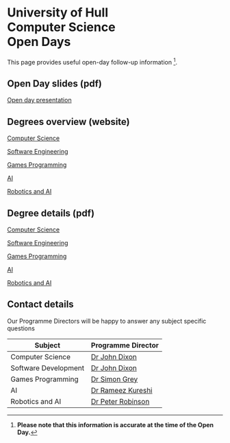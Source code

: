 
# University of Hull <br> Computer Science <br> Open Days

This page provides useful open-day follow-up information [^1].

## Open Day slides (pdf)

[Open day presentation](https://hullacuk-my.sharepoint.com/:b:/g/personal/w_j_viant_hull_ac_uk/EX0cqpBzBsRNjxH5qnFFkTABD66nnFNzAd-5NiMSIzRAww?e=HfVNeV)

## Degrees overview (website)

[Computer Science](https://www.hull.ac.uk/study/undergraduate/courses/computer-science-bsc-meng?option=standard-course&start=2026)

[Software Engineering](https://www.hull.ac.uk/study/undergraduate/courses/software-engineering-bsc-meng?option=standard-course&start=2026)

[Games Programming](https://www.hull.ac.uk/study/undergraduate/courses/computer-science-for-games-programming-bsc-meng?option=standard-course&start=2026)

[AI](https://www.hull.ac.uk/study/undergraduate/courses/computer-science-artificial-intelligence-bsc-meng?option=standard-course&start=2026)

[Robotics and AI](https://www.hull.ac.uk/study/undergraduate/courses/robotics-and-artificial-intelligence-bsc-meng?option=standard-course&start=2026)

## Degree details (pdf)

[Computer Science](https://hullacuk-my.sharepoint.com/:b:/g/personal/w_j_viant_hull_ac_uk/ETEanE733lVHkl5vd8a2M1wBmL2mjIpOqUZw88-ZgJ1xgg?e=dWQWYn)

[Software Engineering](https://hullacuk-my.sharepoint.com/:b:/g/personal/w_j_viant_hull_ac_uk/Eerw9g1WKwVIny2ikFM0cT0BlrBY6rsxh9GQQDSNR2P_uQ?e=JP0J93)

[Games Programming](https://hullacuk-my.sharepoint.com/:b:/g/personal/w_j_viant_hull_ac_uk/EYpUNgvWc0dNgkg8zc3aWLQBXtCAb8ky9WS6WZ0fHsPnAA?e=BAG4du)

[AI](https://hullacuk-my.sharepoint.com/:b:/g/personal/w_j_viant_hull_ac_uk/EbHSKOdkEn1EsQz83wZSzLMB-Ks9golUVGWayW0Vc5pQzA?e=jaY468)

[Robotics and AI](https://hullacuk-my.sharepoint.com/:b:/g/personal/w_j_viant_hull_ac_uk/Ef2QAVMij2lClPOYO5-m6L4Bm9HjuMBsy56-iawcMJDRsg?e=sGKpd3)

## Contact details

Our Programme Directors will be happy to answer any subject specific questions

| Subject | Programme Director |
|---|---|
| Computer Science | [Dr John Dixon](mailto:john.dixon@hull.ac.uk?Subject=Computer%20Science%20Query)|
| Software Development | [Dr John Dixon](mailto:john.dixon@hull.ac.uk?Subject=Software%20Development%20Query) |
| Games Programming | [Dr Simon Grey](mailto:s.grey@hull.ac.uk?Subject=Games%20Programming%20Query) |
| AI | [Dr Rameez Kureshi](mailto:r.kureshi@hull.ac.uk?Subject=AI%20Query) |
| Robotics and AI | [Dr Peter Robinson](mailto:p.a.robinson@hull.ac.uk?Subject=Robotics%20And%20AI%20Query) |

[^1]: **Please note that this information is accurate at the time of the Open Day.**
